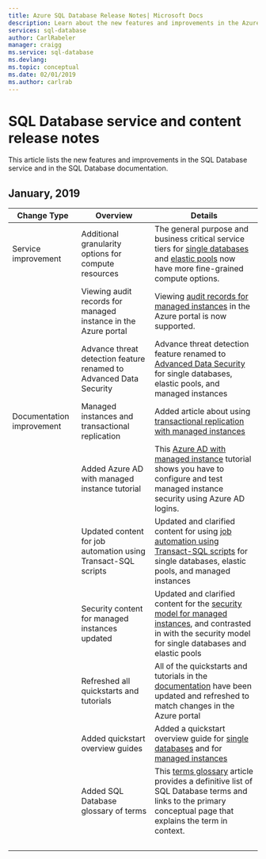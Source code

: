 ```yaml
---
title: Azure SQL Database Release Notes| Microsoft Docs
description: Learn about the new features and improvements in the Azure SQL Database service and in the Azure SQL Database documentation
services: sql-database
author: CarlRabeler
manager: craigg
ms.service: sql-database
ms.devlang: 
ms.topic: conceptual
ms.date: 02/01/2019
ms.author: carlrab
---
```

# SQL Database service and content release notes

This article lists the new features and improvements in the SQL Database service and in the SQL Database documentation.

## January, 2019

| Change Type | Overview  | Details |
| --- | --- | --- |
| Service improvement | Additional granularity options for compute resources | The general purpose and business critical service tiers for [single databases](sql-database-vcore-resource-limits-single-databases.md) and [elastic pools](sql-database-vcore-resource-limits-elastic-pools.md) now have more fine-grained compute options.|
| | Viewing audit records for managed instance in the Azure portal | Viewing [audit records for managed instances](sql-database-managed-instance-auditing.md) in the Azure portal is now supported.|
| | Advance threat detection feature renamed to Advanced Data Security | Advance threat detection feature renamed to [Advanced Data Security](sql-advanced-threat-protection.md) for single databases, elastic pools, and managed instances |
| Documentation improvement | Managed instances and transactional replication | Added article about using [transactional replication with managed instances](replication-with-sql-database-managed-instance.md) |
| | Added Azure AD with managed instance tutorial | This [Azure AD with managed instance](sql-database-managed-instance-aad-security-tutorial.md) tutorial shows you have to configure and test managed instance security using Azure AD logins. |
| | Updated content for job automation using Transact-SQL scripts | Updated and clarified content for using [job automation using Transact-SQL scripts](sql-database-job-automation-overview.md) for single databases, elastic pools, and managed instances |
| | Security content for managed instances updated | Updated and clarified content for the [security model for managed instances](sql-database-security-overview.md), and contrasted in with the security model for single databases and elastic pools |
| | Refreshed all quickstarts and tutorials | All of the quickstarts and tutorials in the [documentation](https://docs.microsoft.com/azure/sql-database) have been updated and refreshed to match changes in the Azure portal |
| | Added quickstart overview guides | Added a quickstart overview guide for [single databases](sql-database-quickstart-guide.md) and for [managed instances](sql-database-managed-instance-quickstart-guide.md) |
| | Added SQL Database glossary of terms | This [terms glossary](sql-database-glossary-terms.md) article provides a definitive list of SQL Database terms and links to the primary conceptual page that explains the term in context.
| | &nbsp; | &nbsp; | 